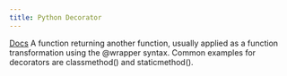 ```yaml
---
title: Python Decorator
---
```

[Docs](https://docs.python.org/3/glossary.html#term-decorator)
A function returning another function, usually applied as a function transformation using the @wrapper syntax. Common examples for decorators are classmethod() and staticmethod().